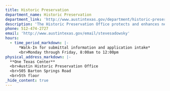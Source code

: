```yaml
---
title: Historic Preservation
department_name: Historic Preservation
department_link: 'http://www.austintexas.gov/department/historic-preservation'
description: 'The Historic Preservation Office protects and enhances neighborhoods, buildings and sites that reflect elements of Austin’s cultural, social, economic, political and architectural history.'
phone: 512-474-2727
email: 'http://www.austintexas.gov/email/stevesadowsky'
hours:
  - time_period_markdown: |-
      *Walk-In for submittal information and application intake​*
      <br>Monday through Friday, 8:00am to 12:00pm
physical_address_markdown: |-
  **One Texas Center**
  <br>Austin Historic Preservation Office
  <br>505 Barton Springs Road
  <br>5th floor
_hide_content: true
---
```

